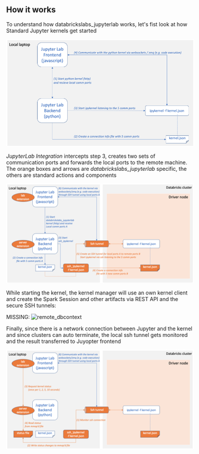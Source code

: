 ## How it works

To understand how databrickslabs_jupyterlab works, let's fist look at how Standard Jupyter kernels get started

![standard](standard-ipython.png)

*JupyterLab Integration* intercepts step 3, creates two sets of communication ports and forwards the local ports to the remote machine. The orange boxes and arrows are *databrickslabs_jupyterlab* specific, the others are standard actions and components

![remote_ssh_ipykernel](remote_ssh_ipykernel.png)

While starting the kernel, the kernel manager will use an own kernel client and create the Spark Session and other artifacts via REST API and the secure SSH tunnels:

MISSING: ![remote_dbcontext](remote_spark_context.png)

Finally, since there is a network connection between Jupyter and the kernel and since clusters can auto terminate, the local ssh tunnel gets monitored and the result transferred to Juyopter frontend

![remote_monitoring](remote_monitoring.png)
